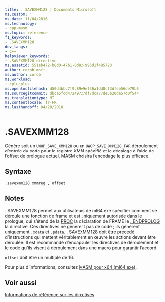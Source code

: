 ```yaml
---
title: . SAVEXMM128 | Documents Microsoft
ms.custom: ''
ms.date: 11/04/2016
ms.technology:
- cpp-masm
ms.topic: reference
f1_keywords:
- .SAVEXMM128
dev_langs:
- C++
helpviewer_keywords:
- .SAVEXMM128 directive
ms.assetid: 551eb472-b8d0-47b1-8d82-995d1f485723
author: corob-msft
ms.author: corob
ms.workload:
- cplusplus
ms.openlocfilehash: d50d4bbc7f9c89e9ef36a1dd8cf3dfeb56de79b5
ms.sourcegitcommit: dbca5fdd47249727df7dca77de5b20da57d0f544
ms.translationtype: MT
ms.contentlocale: fr-FR
ms.lasthandoff: 04/28/2018
---
```

# <a name="savexmm128"></a>.SAVEXMM128
Génère soit un `UWOP_SAVE_XMM128` ou un `UWOP_SAVE_XMM128_FAR` déroulement d’entrée du code pour le registre XMM spécifié et le décalage à l’aide de l’offset de prologue actuel. MASM choisira l’encodage le plus efficace.  
  
## <a name="syntax"></a>Syntaxe  
  
```  
.savexmm128 xmmreg , offset  
```  
  
## <a name="remarks"></a>Notes  
 . SAVEXMM128 permet aux utilisateurs de ml64.exe spécifier comment se déroule une fonction de frame et est uniquement autorisée dans le prologue, qui s’étend de la [PROC](../../assembler/masm/proc.md) la déclaration de FRAME le [. ENDPROLOG](../../assembler/masm/dot-endprolog.md) la directive. Ces directives ne génèrent pas de code ; ils génèrent uniquement `.xdata` et `.pdata`. . SAVEXMM128 doit être précédé d’instructions qui mettent véritablement en œuvre les actions devant être déroulée. Il est recommandé d’encapsuler les directives de déroulement et le code qu’ils visent à déroulement dans une macro pour garantir l’accord.  
  
 `offset` doit être un multiple de 16.  
  
 Pour plus d’informations, consultez [MASM pour x64 (ml64.exe)](../../assembler/masm/masm-for-x64-ml64-exe.md).  
  
## <a name="see-also"></a>Voir aussi  
 [Informations de référence sur les directives](../../assembler/masm/directives-reference.md)